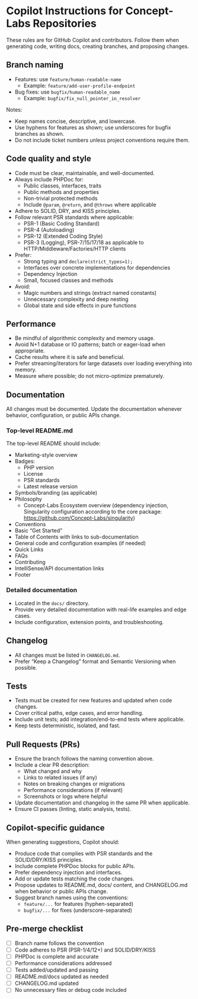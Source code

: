 # Copilot Instructions for Concept-Labs Repositories

These rules are for GitHub Copilot and contributors. Follow them when generating code, writing docs, creating branches, and proposing changes.

## Branch naming

- Features: use `feature/human-readable-name`
  - Example: `feature/add-user-profile-endpoint`
- Bug fixes: use `bugfix/human-readable_name`
  - Example: `bugfix/fix_null_pointer_in_resolver`

Notes:
- Keep names concise, descriptive, and lowercase.
- Use hyphens for features as shown; use underscores for bugfix branches as shown.
- Do not include ticket numbers unless project conventions require them.

## Code quality and style

- Code must be clear, maintainable, and well-documented.
- Always include PHPDoc for:
  - Public classes, interfaces, traits
  - Public methods and properties
  - Non-trivial protected methods
  - Include `@param`, `@return`, and `@throws` where applicable
- Adhere to SOLID, DRY, and KISS principles.
- Follow relevant PSR standards where applicable:
  - PSR-1 (Basic Coding Standard)
  - PSR-4 (Autoloading)
  - PSR-12 (Extended Coding Style)
  - PSR-3 (Logging), PSR-7/15/17/18 as applicable to HTTP/Middleware/Factories/HTTP clients
- Prefer:
  - Strong typing and `declare(strict_types=1);`
  - Interfaces over concrete implementations for dependencies
  - Dependency Injection
  - Small, focused classes and methods
- Avoid:
  - Magic numbers and strings (extract named constants)
  - Unnecessary complexity and deep nesting
  - Global state and side effects in pure functions

## Performance

- Be mindful of algorithmic complexity and memory usage.
- Avoid N+1 database or IO patterns; batch or eager-load when appropriate.
- Cache results where it is safe and beneficial.
- Prefer streaming/iterators for large datasets over loading everything into memory.
- Measure where possible; do not micro-optimize prematurely.

## Documentation

All changes must be documented. Update the documentation whenever behavior, configuration, or public APIs change.

### Top-level README.md

The top-level README should include:

- Marketing-style overview
- Badges:
  - PHP version
  - License
  - PSR standards
  - Latest release version
- Symbols/branding (as applicable)
- Philosophy
  - Concept-Labs Ecosystem overview (dependency injection, Singularity configuration according to the core package: https://github.com/Concept-Labs/singularity)
- Conventions
- Basic “Get Started”
- Table of Contents with links to sub-documentation
- General code and configuration examples (if needed)
- Quick Links
- FAQs
- Contributing
- IntelliSense/API documentation links
- Footer

### Detailed documentation

- Located in the `docs/` directory.
- Provide very detailed documentation with real-life examples and edge cases.
- Include configuration, extension points, and troubleshooting.

## Changelog

- All changes must be listed in `CHANGELOG.md`.
- Prefer “Keep a Changelog” format and Semantic Versioning when possible.

## Tests

- Tests must be created for new features and updated when code changes.
- Cover critical paths, edge cases, and error handling.
- Include unit tests; add integration/end-to-end tests where applicable.
- Keep tests deterministic, isolated, and fast.

## Pull Requests (PRs)

- Ensure the branch follows the naming convention above.
- Include a clear PR description:
  - What changed and why
  - Links to related issues (if any)
  - Notes on breaking changes or migrations
  - Performance considerations (if relevant)
  - Screenshots or logs where helpful
- Update documentation and changelog in the same PR when applicable.
- Ensure CI passes (linting, static analysis, tests).

## Copilot-specific guidance

When generating suggestions, Copilot should:

- Produce code that complies with PSR standards and the SOLID/DRY/KISS principles.
- Include complete PHPDoc blocks for public APIs.
- Prefer dependency injection and interfaces.
- Add or update tests matching the code changes.
- Propose updates to README.md, docs/ content, and CHANGELOG.md when behavior or public APIs change.
- Suggest branch names using the conventions:
  - `feature/...` for features (hyphen-separated)
  - `bugfix/...` for fixes (underscore-separated)

## Pre-merge checklist

- [ ] Branch name follows the convention
- [ ] Code adheres to PSR (PSR-1/4/12+) and SOLID/DRY/KISS
- [ ] PHPDoc is complete and accurate
- [ ] Performance considerations addressed
- [ ] Tests added/updated and passing
- [ ] README.md/docs updated as needed
- [ ] CHANGELOG.md updated
- [ ] No unnecessary files or debug code included
